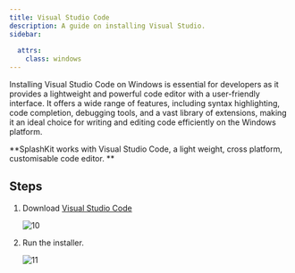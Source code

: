 ```yaml
---
title: Visual Studio Code
description: A guide on installing Visual Studio.
sidebar:
 
  attrs:
    class: windows
---
```

Installing Visual Studio Code on Windows is essential for developers as it provides a lightweight and powerful code editor with a user-friendly interface. It offers a wide range of features, including syntax highlighting, code completion, debugging tools, and a vast library of extensions, making it an ideal choice for writing and editing code efficiently on the Windows platform.

**SplashKit works with Visual Studio Code, a light weight, cross platform, customisable code editor.
**

## Steps

1. Download [Visual Studio Code](https://code.visualstudio.com)

    ![10](/gifs/windows/10.gif)

1. Run the installer.

    ![11](/gifs/windows/11.gif)
